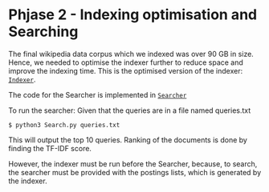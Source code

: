 # Phjase 2 - Indexing optimisation and Searching

The final wikipedia data corpus which we indexed was over 90 GB in size. Hence, we needed to optimise the indexer further to reduce space and improve the indexing time. This is the optimised version of the indexer: [`Indexer`](./Indexer.py).

The code for the Searcher is implemented in [`Searcher`](./Search.py)

To run the searcher:
Given that the queries are in a file named queries.txt

```
$ python3 Search.py queries.txt
```

This will output the top 10 queries.
Ranking of the documents is done by finding the TF-IDF score.

However, the indexer must be run before the Searcher, because, to search, the searcher must be provided with the postings lists, which is generated by the indexer.